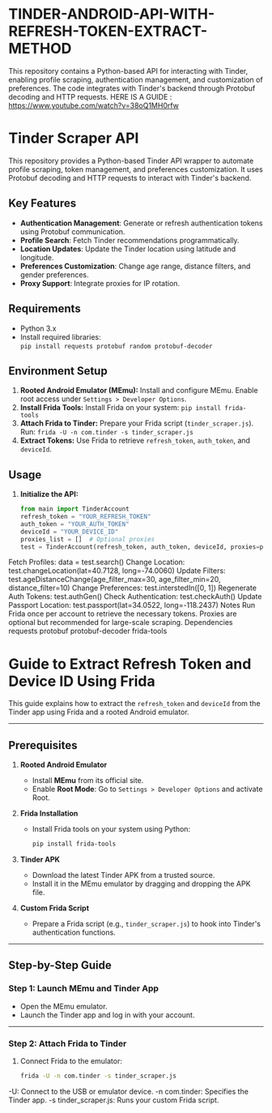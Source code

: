# TINDER-ANDROID-API-WITH-REFRESH-TOKEN-EXTRACT-METHOD
This repository contains a Python-based API for interacting with Tinder, enabling profile scraping, authentication management, and customization of preferences. The code integrates with Tinder's backend through Protobuf decoding and HTTP requests.
HERE IS A GUIDE :
https://www.youtube.com/watch?v=38oQ1MH0rfw
# Tinder Scraper API

This repository provides a Python-based Tinder API wrapper to automate profile scraping, token management, and preferences customization. It uses Protobuf decoding and HTTP requests to interact with Tinder's backend.

## Key Features  
- **Authentication Management**: Generate or refresh authentication tokens using Protobuf communication.  
- **Profile Search**: Fetch Tinder recommendations programmatically.  
- **Location Updates**: Update the Tinder location using latitude and longitude.  
- **Preferences Customization**: Change age range, distance filters, and gender preferences.  
- **Proxy Support**: Integrate proxies for IP rotation.  

## Requirements  
- Python 3.x  
- Install required libraries:  
  `pip install requests protobuf random protobuf-decoder`  

## Environment Setup  
1. **Rooted Android Emulator (MEmu):** Install and configure MEmu. Enable root access under `Settings > Developer Options`.  
2. **Install Frida Tools:** Install Frida on your system: `pip install frida-tools`  
3. **Attach Frida to Tinder:** Prepare your Frida script (`tinder_scraper.js`). Run: `frida -U -n com.tinder -s tinder_scraper.js`  
4. **Extract Tokens:** Use Frida to retrieve `refresh_token`, `auth_token`, and `deviceId`.  

## Usage  
1. **Initialize the API:**  
   ```python  
   from main import TinderAccount  
   refresh_token = "YOUR_REFRESH_TOKEN"  
   auth_token = "YOUR_AUTH_TOKEN"  
   deviceId = "YOUR_DEVICE_ID"  
   proxies_list = []  # Optional proxies  
   test = TinderAccount(refresh_token, auth_token, deviceId, proxies=proxies_list)  
Fetch Profiles:
data = test.search()
Change Location:
test.changeLocation(lat=40.7128, long=-74.0060)
Update Filters:
test.ageDistanceChange(age_filter_max=30, age_filter_min=20, distance_filter=10)
Change Preferences:
test.interstedIn([0, 1])
Regenerate Auth Tokens:
test.authGen()
Check Authentication:
test.checkAuth()
Update Passport Location:
test.passport(lat=34.0522, long=-118.2437)
Notes
Run Frida once per account to retrieve the necessary tokens.
Proxies are optional but recommended for large-scale scraping.
Dependencies
requests
protobuf
protobuf-decoder
frida-tools
# Guide to Extract Refresh Token and Device ID Using Frida

This guide explains how to extract the `refresh_token` and `deviceId` from the Tinder app using Frida and a rooted Android emulator.

---

## Prerequisites

1. **Rooted Android Emulator**  
   - Install **MEmu** from its official site.  
   - Enable **Root Mode**: Go to `Settings > Developer Options` and activate Root.  

2. **Frida Installation**  
   - Install Frida tools on your system using Python:  
     ```bash
     pip install frida-tools
     ```

3. **Tinder APK**  
   - Download the latest Tinder APK from a trusted source.  
   - Install it in the MEmu emulator by dragging and dropping the APK file.  

4. **Custom Frida Script**  
   - Prepare a Frida script (e.g., `tinder_scraper.js`) to hook into Tinder's authentication functions.

---

## Step-by-Step Guide

### Step 1: Launch MEmu and Tinder App
- Open the MEmu emulator.  
- Launch the Tinder app and log in with your account.

---

### Step 2: Attach Frida to Tinder
1. Connect Frida to the emulator:  
   ```bash
   frida -U -n com.tinder -s tinder_scraper.js
-U: Connect to the USB or emulator device.
-n com.tinder: Specifies the Tinder app.
-s tinder_scraper.js: Runs your custom Frida script.
